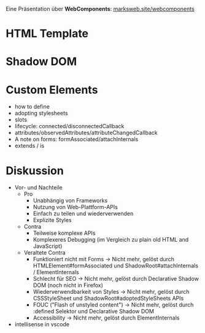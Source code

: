 Eine Präsentation über **WebComponents**: [marksweb.site/webcomponents](https://marksweb.site/webcomponents/)

# HTML Template
# Shadow DOM
# Custom Elements
- how to define
- adopting stylesheets
- slots
- lifecycle: connected/disconnectedCallback
- attributes/observedAttributes/attributeChangedCallback
- A note on forms: formAssociated/attachInternals
- extends / is
# Diskussion
- Vor- und Nachteile
    - Pro
        - Unabhängig von Frameworks
        - Nutzung von Web-Plattform-APIs
        - Einfach zu teilen und wiederverwenden
        - Explizite Styles
    - Contra
        - Teilweise komplexe APIs
        - Komplexeres Debugging (im Vergleich zu plain old HTML and JavaScript)
    - Veraltete Contra
        - Funktioniert nicht mit Forms -> Nicht mehr, gelöst durch HTMLElement#formAssociated und ShadowRoot#attachInternals / ElementInternals
        - Schlecht für SEO -> Nicht mehr, gelöst durch Declarative Shadow DOM (noch nicht in Firefox)
        - Wiederverwendbarkeit von Styles -> Nicht mehr, gelöst durch CSSStyleSheet und ShadowRoot#adoptedStyleSheets APIs
        - FOUC ("Flash of unstyled content") -> Nicht mehr, gelöst durch :defined Selektor und Declarative Shadow DOM
        - Accessibility -> Nicht mehr, gelöst durch ElementInternals
- intellisense in vscode
